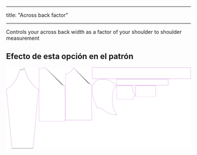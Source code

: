 - - -
title: "Across back factor"
- - -

Controls your across back width as a factor of your shoulder to shoulder measurement

## Efecto de esta opción en el patrón

![This image shows the effect of this option by superimposing several variants that have a different value for this option](hugo_acrossbackfactor_sample.svg "Effect of this option on the pattern")
